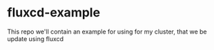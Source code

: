 # fluxcd-example
This repo we'll contain an example for using for my cluster, that we be update using fluxcd
